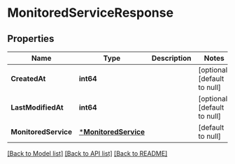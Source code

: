 # MonitoredServiceResponse

## Properties
Name | Type | Description | Notes
------------ | ------------- | ------------- | -------------
**CreatedAt** | **int64** |  | [optional] [default to null]
**LastModifiedAt** | **int64** |  | [optional] [default to null]
**MonitoredService** | [***MonitoredService**](MonitoredService.md) |  | [default to null]

[[Back to Model list]](../README.md#documentation-for-models) [[Back to API list]](../README.md#documentation-for-api-endpoints) [[Back to README]](../README.md)

